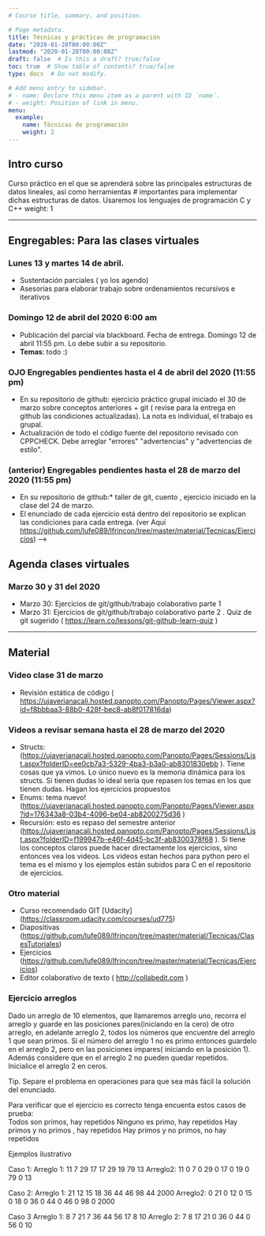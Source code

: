 ```yaml
---
# Course title, summary, and position.

# Page metadata.
title: Técnicas y prácticas de programación
date: "2020-01-28T00:00:00Z"
lastmod: "2020-01-28T00:00:00Z"
draft: false  # Is this a draft? true/false
toc: true  # Show table of contents? true/false
type: docs  # Do not modify.

# Add menu entry to sidebar.
# - name: Declare this menu item as a parent with ID `name`.
# - weight: Position of link in menu.
menu:
  example:
    name: Técnicas de programación
    weight: 2
---
```


## Intro curso
Curso práctico en el que se aprenderá sobre las principales estructuras de datos lineales, así como herramientas # importantes para implementar dichas estructuras de datos. Usaremos los lenguajes de programación C y C++
weight: 1

---

## Engregables: Para las clases virtuales

### Lunes 13 y martes 14 de abril.  
* Sustentación parciales ( yo los agendo)
* Asesorías para elaborar trabajo sobre ordenamientos recursivos e iterativos 

### Domingo 12 de abril del 2020 6:00 am
* Publicación del parcial vía blackboard. Fecha de entrega. Domingo 12 de abril 11:55 pm. Lo debe subir a su repositorio. 
* **Temas**: todo :)

### OJO Engregables pendientes hasta el 4 de abril del 2020 (11:55 pm)
* En su repositorio de github: ejercicio práctico grupal iniciado el 30 de marzo sobre conceptos anteriores + git ( revise para la entrega en github las condiciones actualizadas). La nota es individual, el trabajo es grupal. 
* Actualización de todo el código fuente del repositorio revisado con CPPCHECK. Debe arreglar "errores" "advertencias" y "advertencias de estilo". 

### (anterior) Engregables pendientes hasta el 28 de marzo del 2020 (11:55 pm)
* En su repositorio de github:* taller de git, cuento , ejercicio iniciado en la clase del 24 de marzo. 
* El enunciado de cada ejercicio está dentro del repositorio se explican las condiciones para cada entrega. (ver Aquí https://github.com/lufe089/lfrincon/tree/master/material/Tecnicas/Ejercicios) 
-->

## Agenda clases virtuales
### Marzo 30 y 31 del 2020
* Marzo 30:  Ejercicios de git/github/trabajo colaborativo parte 1
* Marzo 31:  Ejercicios de git/github/trabajo colaborativo parte 2 . Quiz de git sugerido ( https://learn.co/lessons/git-github-learn-quiz )


---

## Material

### Video clase 31 de marzo
* Revisión estática de código ( https://ujaverianacali.hosted.panopto.com/Panopto/Pages/Viewer.aspx?id=f8bbbaa3-88b0-428f-bec8-ab8f017816da)

### Videos a revisar semana hasta el 28 de marzo del 2020 
* Structs: (https://ujaverianacali.hosted.panopto.com/Panopto/Pages/Sessions/List.aspx?folderID=ee0cb7a3-5329-4ba3-b3a0-ab8301830ebb ). Tiene cosas que ya vimos. Lo único nuevo es la memoria dinámica para los structs. Si tienen dudas lo ideal sería que repasen los temas en los que tienen dudas. Hagan los ejercicios propuestos
* Enums: tema nuevo! (https://ujaverianacali.hosted.panopto.com/Panopto/Pages/Viewer.aspx?id=176343a8-03b4-4096-be04-ab8200275d36 )
* Recursión: esto es repaso del semestre anterior (https://ujaverianacali.hosted.panopto.com/Panopto/Pages/Sessions/List.aspx?folderID=f199947b-e46f-4d45-bc3f-ab8300378f68 ).
Si tiene los conceptos claros puede hacer directamente los ejercicios, sino entonces vea los videos. Los videos estan hechos para python pero el tema es el mismo y los ejemplos están subidos para C en el repositorio de ejercicios.

### Otro material
* Curso recomendado GIT [Udacity] (https://classroom.udacity.com/courses/ud775)
* Diapositivas (https://github.com/lufe089/lfrincon/tree/master/material/Tecnicas/ClasesTutoriales)
* Ejercicios (https://github.com/lufe089/lfrincon/tree/master/material/Tecnicas/Ejercicios)
* Editor colaborativo de texto ( http://collabedit.com )


### Ejercicio arreglos
Dado un arreglo de 10 elementos, que llamaremos  arreglo uno, recorra el arreglo y guarde en las posiciones pares(iniciando en la cero) de otro arreglo, en adelante arreglo 2, todos los números que encuentre del arreglo 1 que sean primos. Si el número del arreglo 1 no es primo entonces guardelo en el arreglo 2, pero en las posiciones impares( iniciando en la posición 1). Además  considere que en el arreglo 2 no pueden quedar repetidos.  Inicialice el arreglo 2 en ceros. 

Tip. Separe el problema en operaciones para que sea más fácil la solución del enunciado.


Para verificar que el ejercicio es correcto tenga encuenta estos casos de prueba:  
Todos son primos, hay repetidos
Ninguno es primo, hay repetidos 
Hay primos y no primos , hay repetidos
Hay primos y no primos, no hay repetidos


Ejemplos ilustrativo

Caso 1:
Arreglo 1: 11 7 29 17 17 29 19 79 13 
Arreglo2: 11 0 7 0 29 0  17 0 19 0 79 0 13

Caso 2:
Arreglo 1:  21 12 15 18 36 44 46 98 44 2000
Arreglo2:  0 21 0 12 0 15 0 18 0 36 0 44 0 46 0 98 0 2000

Caso 3
Arreglo 1: 8 7 21 7 36  44 56 17 8 10
Arreglo 2: 7 8 17 21 0 36 0 44 0 56 0 10
